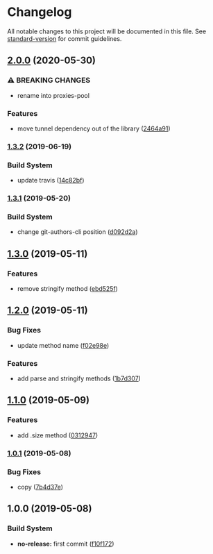 # Changelog

All notable changes to this project will be documented in this file. See [standard-version](https://github.com/conventional-changelog/standard-version) for commit guidelines.

## [2.0.0](https://github.com/Kikobeats/proxies-pool/compare/v1.3.2...v2.0.0) (2020-05-30)


### ⚠ BREAKING CHANGES

* rename into proxies-pool

### Features

* move tunnel dependency out of the library ([2464a91](https://github.com/Kikobeats/proxies-pool/commit/2464a91903286421495cc5d47a73ae74395348c9))

### [1.3.2](https://github.com/Kikobeats/luminati-tunnel/compare/v1.3.1...v1.3.2) (2019-06-19)


### Build System

* update travis ([14c82bf](https://github.com/Kikobeats/luminati-tunnel/commit/14c82bf))



### [1.3.1](https://github.com/Kikobeats/luminati-tunnel/compare/v1.3.0...v1.3.1) (2019-05-20)


### Build System

* change git-authors-cli position ([d092d2a](https://github.com/Kikobeats/luminati-tunnel/commit/d092d2a))



## [1.3.0](https://github.com/Kikobeats/luminati-tunnel/compare/v1.2.0...v1.3.0) (2019-05-11)


### Features

* remove stringify method ([ebd525f](https://github.com/Kikobeats/luminati-tunnel/commit/ebd525f))



## [1.2.0](https://github.com/Kikobeats/luminati-tunnel/compare/v1.1.0...v1.2.0) (2019-05-11)


### Bug Fixes

* update method name ([f02e98e](https://github.com/Kikobeats/luminati-tunnel/commit/f02e98e))


### Features

* add parse and stringify methods ([1b7d307](https://github.com/Kikobeats/luminati-tunnel/commit/1b7d307))



## [1.1.0](https://github.com/Kikobeats/luminati-tunnel/compare/v1.0.1...v1.1.0) (2019-05-09)


### Features

* add .size method ([0312947](https://github.com/Kikobeats/luminati-tunnel/commit/0312947))



### [1.0.1](https://github.com/Kikobeats/luminati-tunnel/compare/v1.0.0...v1.0.1) (2019-05-08)


### Bug Fixes

* copy ([7b4d37e](https://github.com/Kikobeats/luminati-tunnel/commit/7b4d37e))



## 1.0.0 (2019-05-08)


### Build System

* **no-release:** first commit ([f10f172](https://github.com/Kikobeats/luminati-tunnel/commit/f10f172))
